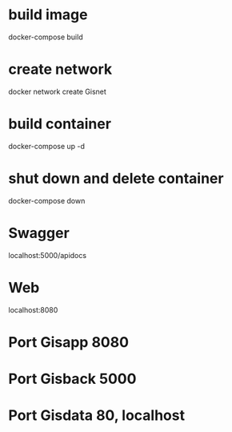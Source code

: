 # build image

docker-compose build

# create network

docker network create Gisnet

# build container

docker-compose up -d

# shut down and delete container

docker-compose down

# Swagger

localhost:5000/apidocs

# Web

localhost:8080

# Port Gisapp 8080
# Port Gisback 5000
# Port Gisdata 80, localhost